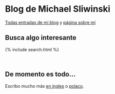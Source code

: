 # Blog de Michael Sliwinski

[Todas entradas de mi blog](/es/todo) y [página sobre mí](/sobremi)

## Busca algo interesante

{% include search.html %}

<br>

## De momento es todo...

Escribo mucho más [en íngles](/) o [polaco](/pl).